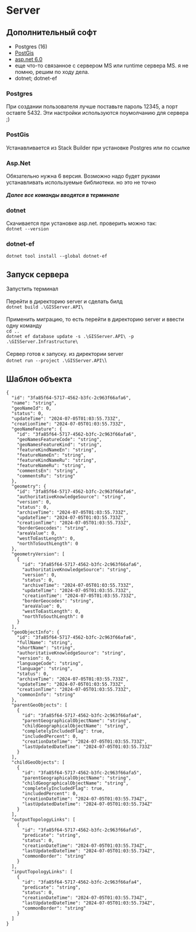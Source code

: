 # Server
## Дополнительный софт
- Postgres (16)
- [PostGis](https://download.osgeo.org/postgis/windows/pg16/)
- [asp.net 6.0](https://dotnet.microsoft.com/ru-ru/download/dotnet/6.0)
- еще что-то связанное с сервером MS или runtime сервера MS. я не помню, решим по ходу дела.
- dotnet; dotnet-ef
 
### Postgres
При создании пользователя лучше поставьте пароль 12345, а порт оставте 5432. Эти настройки используются поумолчанию для сервера ;)

### PostGis
Устанавливается из Stack Builder при установке Postgres или по ссылке

### Asp.Net
Обязательно нужна 6 версия. Возможно надо будет руками устанавливать используемые библиотеки. но это не точно
\
\
***Далее все команды вводятся в терминале***

### dotnet
Скачивается при установке asp.net. проверить можно так:\
`dotnet --version`

### dotnet-ef

`dotnet tool install --global dotnet-ef`

## Запуск сервера
Запустить терминал\
\
Перейти в директорию server и сделать билд \
`dotnet build .\GISServer.API\`\
\
Применить миграцию, то есть перейти в директорию server и ввести одну команду\
`cd ..`\
`dotnet ef database update -s .\GISServer.API\ -p .\GISServer.Infrastructure\`\
\
Сервер готов к запуску. из директории server\
`dotnet run --project .\GISServer.API\`\

## Шаблон объекта
```
{
  "id": "3fa85f64-5717-4562-b3fc-2c963f66afa6",
  "name": "string",
  "geoNameId": 0,
  "status": 0,
  "updateTime": "2024-07-05T01:03:55.733Z",
  "creationTime": "2024-07-05T01:03:55.733Z",
  "geoNameFeature": {
    "id": "3fa85f64-5717-4562-b3fc-2c963f66afa6",
    "geoNamesFeatureCode": "string",
    "geoNamesFeatureKind": "string",
    "featureKindNameEn": "string",
    "featureNameEn": "string",
    "featureKindNameRu": "string",
    "featureNameRu": "string",
    "commentsEn": "string",
    "commentsRu": "string"
  },
  "geometry": {
    "id": "3fa85f64-5717-4562-b3fc-2c963f66afa6",
    "authoritativeKnowledgeSource": "string",
    "version": 0,
    "status": 0,
    "archiveTime": "2024-07-05T01:03:55.733Z",
    "updateTime": "2024-07-05T01:03:55.733Z",
    "creationTime": "2024-07-05T01:03:55.733Z",
    "borderGeocodes": "string",
    "areaValue": 0,
    "westToEastLength": 0,
    "northToSouthLength": 0
  },
  "geometryVersion": [
    {
      "id": "3fa85f64-5717-4562-b3fc-2c963f66afa6",
      "authoritativeKnowledgeSource": "string",
      "version": 0,
      "status": 0,
      "archiveTime": "2024-07-05T01:03:55.733Z",
      "updateTime": "2024-07-05T01:03:55.733Z",
      "creationTime": "2024-07-05T01:03:55.733Z",
      "borderGeocodes": "string",
      "areaValue": 0,
      "westToEastLength": 0,
      "northToSouthLength": 0
    }
  ],
  "geoObjectInfo": {
    "id": "3fa85f64-5717-4562-b3fc-2c963f66afa6",
    "fullName": "string",
    "shortName": "string",
    "authoritativeKnowledgeSource": "string",
    "version": 0,
    "languageCode": "string",
    "language": "string",
    "status": 0,
    "archiveTime": "2024-07-05T01:03:55.733Z",
    "updateTime": "2024-07-05T01:03:55.733Z",
    "creationTime": "2024-07-05T01:03:55.733Z",
    "commonInfo": "string"
  },
  "parentGeoObjects": [
    {
      "id": "3fa85f64-5717-4562-b3fc-2c963f66afa4",
      "parentGeographicalObjectName": "string",
      "childGeographicalObjectName": "string",
      "completelyIncludedFlag": true,
      "includedPercent": 0,
      "creationDateTime": "2024-07-05T01:03:55.733Z",
      "lastUpdatedDateTime": "2024-07-05T01:03:55.733Z"
    }
  ],
  "childGeoObjects": [
    {
      "id": "3fa85f64-5717-4562-b3fc-2c963f66afa5",
      "parentGeographicalObjectName": "string",
      "childGeographicalObjectName": "string",
      "completelyIncludedFlag": true,
      "includedPercent": 0,
      "creationDateTime": "2024-07-05T01:03:55.734Z",
      "lastUpdatedDateTime": "2024-07-05T01:03:55.734Z"
    }
  ],
  "outputTopologyLinks": [
    {
      "id": "3fa85f64-5717-4562-b3fc-2c963f66afa5",
      "predicate": "string",
      "status": 0,
      "creationDateTime": "2024-07-05T01:03:55.734Z",
      "lastUpdatedDateTime": "2024-07-05T01:03:55.734Z",
      "commonBorder": "string"
    }
  ],
  "inputTopologyLinks": [
    {
      "id": "3fa85f64-5717-4562-b3fc-2c963f66afa4",
      "predicate": "string",
      "status": 0,
      "creationDateTime": "2024-07-05T01:03:55.734Z",
      "lastUpdatedDateTime": "2024-07-05T01:03:55.734Z",
      "commonBorder": "string"
    }
  ]
}
```


